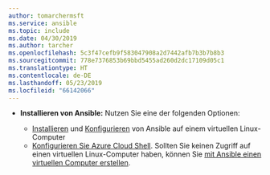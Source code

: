 ```yaml
---
author: tomarchermsft
ms.service: ansible
ms.topic: include
ms.date: 04/30/2019
ms.author: tarcher
ms.openlocfilehash: 5c3f47cefb9f583047908a2d7442afb7b3b7b8b3
ms.sourcegitcommit: 778e7376853b69bbd5455ad260d2dc17109d05c1
ms.translationtype: HT
ms.contentlocale: de-DE
ms.lasthandoff: 05/23/2019
ms.locfileid: "66142066"
---
```

- **Installieren von Ansible:** Nutzen Sie eine der folgenden Optionen:

    - [Installieren](/azure/virtual-machines/linux/ansible-install-configure#install-ansible-on-an-azure-linux-virtual-machine) und [Konfigurieren](/azure/virtual-machines/linux/ansible-install-configure#create-azure-credentials) von Ansible auf einem virtuellen Linux-Computer 
    - [Konfigurieren Sie Azure Cloud Shell](/azure/cloud-shell/quickstart). Sollten Sie keinen Zugriff auf einen virtuellen Linux-Computer haben, können Sie [mit Ansible einen virtuellen Computer erstellen](/azure/virtual-machines/linux/ansible-create-vm).